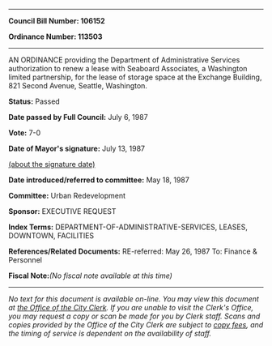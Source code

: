 

********

**Council Bill Number: 106152**
   
**Ordinance Number: 113503**
********

 AN ORDINANCE providing the Department of Administrative Services authorization to renew a lease with Seaboard Associates, a Washington limited partnership, for the lease of storage space at the Exchange Building, 821 Second Avenue, Seattle, Washington.

**Status:** Passed
   
**Date passed by Full Council:** July 6, 1987
   
**Vote:** 7-0
   
**Date of Mayor's signature:** July 13, 1987
   
[(about the signature date)](/~public/approvaldate.htm)
   
   
   
**Date introduced/referred to committee:** May 18, 1987
   
**Committee:** Urban Redevelopment
   
**Sponsor:** EXECUTIVE REQUEST
   
   
**Index Terms:** DEPARTMENT-OF-ADMINISTRATIVE-SERVICES, LEASES, DOWNTOWN, FACILITIES

**References/Related Documents:** RE-referred: May 26, 1987 To: Finance & Personnel

**Fiscal Note:**_(No fiscal note available at this time)_
********

_No text for this document is available on-line. You may view this document at [the Office of the City Clerk](http://www.seattle.gov/leg/clerk/contactUs.htm). If you are unable to visit the Clerk's Office, you may request a copy or scan be made for you by Clerk staff. Scans and copies provided by the Office of the City Clerk are subject to [copy fees](http://clerk.seattle.gov/~public/clerkfees.htm), and the timing of service is dependent on the availability of staff._

